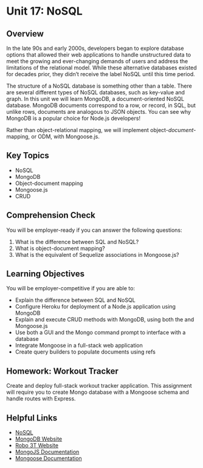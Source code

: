 # Unit 17: NoSQL

## Overview

In the late 90s and early 2000s, developers began to explore database options that allowed their web applications to handle unstructured data to meet the growing and ever-changing demands of users and address the limitations of the relational model. While these alternative databases existed for decades prior, they didn’t receive the label NoSQL until this time period.

The structure of a NoSQL database is something other than a table. There are several different types of NoSQL databases, such as key-value and graph. In this unit we will learn MongoDB, a document-oriented NoSQL database. MongoDB documents correspond to a row, or record, in SQL, but unlike rows, documents are analogous to JSON objects. You can see why MongoDB is a popular choice for Node.js developers!

Rather than object-relational mapping, we will implement object-_document_-mapping, or ODM, with Mongoose.js.

## Key Topics

- NoSQL
- MongoDB
- Object-document mapping
- Mongoose.js
- CRUD

## Comprehension Check

You will be employer-ready if you can answer the following questions:

1. What is the difference between SQL and NoSQL?
2. What is object-document mapping?
3. What is the equivalent of Sequelize associations in Mongoose.js?

## Learning Objectives

You will be employer-competitive if you are able to:

- Explain the difference between SQL and NoSQL
- Configure Heroku for deployment of a Node.js application using MongoDB
- Explain and execute CRUD methods with MongoDB, using both the and Mongoose.js
- Use both a GUI and the Mongo command prompt to interface with a database
- Integrate Mongoose in a full-stack web application
- Create query builders to populate documents using refs

## Homework: Workout Tracker

Create and deploy full-stack workout tracker application. This assignment will require you to create Mongo database with a Mongoose schema and handle routes with Express.

## Helpful Links

- [NoSQL](https://en.wikipedia.org/wiki/NoSQL)
- [MongoDB Website](https://www.mongodb.com/)
- [Robo 3T Website](https://robomongo.org/download)
- [MongoJS Documentation](https://www.npmjs.com/package/mongojs)
- [Mongoose Documentation](http://mongoosejs.com/docs/guide.html)
